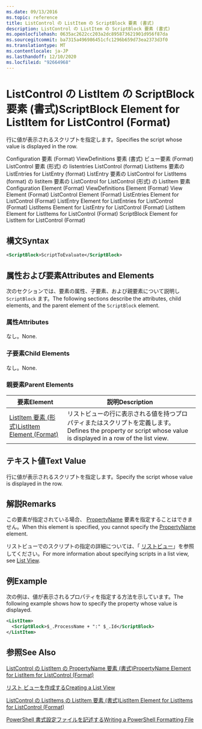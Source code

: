 ```yaml
---
ms.date: 09/13/2016
ms.topic: reference
title: ListControl の ListItem の ScriptBlock 要素 (書式)
description: ListControl の ListItem の ScriptBlock 要素 (書式)
ms.openlocfilehash: 0635ac2622cc203a2dc895873621901d956f87da
ms.sourcegitcommit: ba7315a496986451cfc1296b659d73ea2373d3f0
ms.translationtype: MT
ms.contentlocale: ja-JP
ms.lasthandoff: 12/10/2020
ms.locfileid: "92664968"
---
```

# <a name="scriptblock-element-for-listitem-for-listcontrol-format"></a><span data-ttu-id="3c974-103">ListControl の ListItem の ScriptBlock 要素 (書式)</span><span class="sxs-lookup"><span data-stu-id="3c974-103">ScriptBlock Element for ListItem for ListControl (Format)</span></span>

<span data-ttu-id="3c974-104">行に値が表示されるスクリプトを指定します。</span><span class="sxs-lookup"><span data-stu-id="3c974-104">Specifies the script whose value is displayed in the row.</span></span>

<span data-ttu-id="3c974-105">Configuration 要素 (Format) ViewDefinitions 要素 (書式) ビュー要素 (Format) ListControl 要素 (形式) の listentries ListControl (format) ListItems 要素の ListEntries for ListEntry (format) ListEntry 要素の ListControl for ListItems (format) の listitem 要素の ListControl for ListControl (形式) の ListItem 要素</span><span class="sxs-lookup"><span data-stu-id="3c974-105">Configuration Element (Format) ViewDefinitions Element (Format) View Element (Format) ListControl Element (Format) ListEntries Element for ListControl (Format) ListEntry Element for ListEntries for ListControl (Format) ListItems Element for ListEntry for ListControl (Format) ListItem Element for ListItems for ListControl (Format) ScriptBlock Element for ListItem for ListControl (Format)</span></span>

## <a name="syntax"></a><span data-ttu-id="3c974-106">構文</span><span class="sxs-lookup"><span data-stu-id="3c974-106">Syntax</span></span>

```xml
<ScriptBlock>ScriptToEvaluate</ScriptBlock>
```

## <a name="attributes-and-elements"></a><span data-ttu-id="3c974-107">属性および要素</span><span class="sxs-lookup"><span data-stu-id="3c974-107">Attributes and Elements</span></span>

<span data-ttu-id="3c974-108">次のセクションでは、要素の属性、子要素、および親要素について説明し `ScriptBlock` ます。</span><span class="sxs-lookup"><span data-stu-id="3c974-108">The following sections describe the attributes, child elements, and the parent element of the `ScriptBlock` element.</span></span>

### <a name="attributes"></a><span data-ttu-id="3c974-109">属性</span><span class="sxs-lookup"><span data-stu-id="3c974-109">Attributes</span></span>

<span data-ttu-id="3c974-110">なし。</span><span class="sxs-lookup"><span data-stu-id="3c974-110">None.</span></span>

### <a name="child-elements"></a><span data-ttu-id="3c974-111">子要素</span><span class="sxs-lookup"><span data-stu-id="3c974-111">Child Elements</span></span>

<span data-ttu-id="3c974-112">なし。</span><span class="sxs-lookup"><span data-stu-id="3c974-112">None.</span></span>

### <a name="parent-elements"></a><span data-ttu-id="3c974-113">親要素</span><span class="sxs-lookup"><span data-stu-id="3c974-113">Parent Elements</span></span>

|<span data-ttu-id="3c974-114">要素</span><span class="sxs-lookup"><span data-stu-id="3c974-114">Element</span></span>|<span data-ttu-id="3c974-115">説明</span><span class="sxs-lookup"><span data-stu-id="3c974-115">Description</span></span>|
|-------------|-----------------|
|[<span data-ttu-id="3c974-116">ListItem 要素 (形式)</span><span class="sxs-lookup"><span data-stu-id="3c974-116">ListItem Element (Format)</span></span>](./listitem-element-for-listitems-for-listcontrol-format.md)|<span data-ttu-id="3c974-117">リストビューの行に表示される値を持つプロパティまたはスクリプトを定義します。</span><span class="sxs-lookup"><span data-stu-id="3c974-117">Defines the property or script whose value is displayed in a row of the list view.</span></span>|

## <a name="text-value"></a><span data-ttu-id="3c974-118">テキスト値</span><span class="sxs-lookup"><span data-stu-id="3c974-118">Text Value</span></span>

<span data-ttu-id="3c974-119">行に値が表示されるスクリプトを指定します。</span><span class="sxs-lookup"><span data-stu-id="3c974-119">Specify the script whose value is displayed in the row.</span></span>

## <a name="remarks"></a><span data-ttu-id="3c974-120">解説</span><span class="sxs-lookup"><span data-stu-id="3c974-120">Remarks</span></span>

<span data-ttu-id="3c974-121">この要素が指定されている場合、 [PropertyName](./propertyname-element-for-listitem-for-listcontrol-format.md) 要素を指定することはできません。</span><span class="sxs-lookup"><span data-stu-id="3c974-121">When this element is specified, you cannot specify the [PropertyName](./propertyname-element-for-listitem-for-listcontrol-format.md) element.</span></span>

<span data-ttu-id="3c974-122">リストビューでのスクリプトの指定の詳細については、「 [リストビュー](./creating-a-list-view.md)」を参照してください。</span><span class="sxs-lookup"><span data-stu-id="3c974-122">For more information about specifying scripts in a list view, see [List View](./creating-a-list-view.md).</span></span>

## <a name="example"></a><span data-ttu-id="3c974-123">例</span><span class="sxs-lookup"><span data-stu-id="3c974-123">Example</span></span>

<span data-ttu-id="3c974-124">次の例は、値が表示されるプロパティを指定する方法を示しています。</span><span class="sxs-lookup"><span data-stu-id="3c974-124">The following example shows how to specify the property whose value is displayed.</span></span>

```xml
<ListItem>
  <ScriptBlock>$_.ProcessName + ":" $_.Id</ScriptBlock>
</ListItem>

```

## <a name="see-also"></a><span data-ttu-id="3c974-125">参照</span><span class="sxs-lookup"><span data-stu-id="3c974-125">See Also</span></span>

[<span data-ttu-id="3c974-126">ListControl の ListItem の PropertyName 要素 (書式)</span><span class="sxs-lookup"><span data-stu-id="3c974-126">PropertyName Element for ListItem for ListControl (Format)</span></span>](./propertyname-element-for-listitem-for-listcontrol-format.md)

[<span data-ttu-id="3c974-127">リスト ビューを作成する</span><span class="sxs-lookup"><span data-stu-id="3c974-127">Creating a List View</span></span>](./creating-a-list-view.md)

[<span data-ttu-id="3c974-128">ListControl の ListItems の ListItem 要素 (書式)</span><span class="sxs-lookup"><span data-stu-id="3c974-128">ListItem Element for ListItems for ListControl (Format)</span></span>](./listitem-element-for-listitems-for-listcontrol-format.md)

[<span data-ttu-id="3c974-129">PowerShell 書式設定ファイルを記述する</span><span class="sxs-lookup"><span data-stu-id="3c974-129">Writing a PowerShell Formatting File</span></span>](./writing-a-powershell-formatting-file.md)
